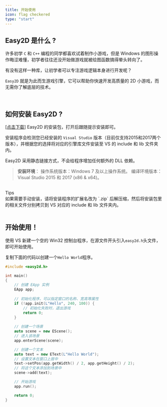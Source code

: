 ```yaml
---
title: 开始使用
icon: flag checkered
type: "start"
---
```


## Easy2D 是什么 ?

许多初学 `C` 和 `C++` 编程的同学都喜欢试着制作小游戏，但是 Windows 的图形操作晦涩难懂，初学者往往还没开始做游戏就被绘图函数搞得晕头转向了。

有没有这样一种库，让初学者可以专注游戏逻辑本身进行开发呢？

`Easy2D` 就是为此而生游戏引擎，它可以帮助你快速开发高质量的 2D 小游戏，而无需你了解底层的技术。

<br/>

## 如何安装 Easy2D ?

[[点击下载]](/download) Easy2D 的安装包，打开后跟随提示安装即可。

安装程序会检测您已经安装的 `Visual Studio` 版本（目前仅支持2015和2017两个版本），并根据您的选择将对应的引擎库文件安装至 VS 的 include 和 lib 文件夹内。

Easy2D 采用静态链接方式，不会给程序增加任何额外的 DLL 依赖。

> **安装环境**：
> 操作系统版本：Windows 7 及以上操作系统。
> 编译环境版本：Visual Studio 2015 和 2017 (x86 & x64)。

<br/>

<div class="ui info message"><div class="header">Tips </div>
如果需要手动安装，请将安装程序的扩展名改为 `.zip` 后解压缩，然后将安装包里的相关文件分别拷贝到 VS 对应的 include 和 lib 文件夹内。
</div>


<br/>

## 开始使用！

使用 VS 新建一个空的 Win32 控制台程序，在源文件开头引入`easy2d.h`头文件，即可开始使用。

复制下面的代码以创建一个`Hello World`程序。

```cpp
#include <easy2d.h>

int main()
{
    // 创建 EApp 实例
    EApp app;
    
    // 初始化程序，可以指定窗口的名称、宽高等属性
    if (!app.init(L"Hello", 240, 100)) {
        // 初始化失败时，退出游戏
        return 0;
    }
    
    // 创建一个场景
    auto scene = new EScene();
    // 进入该场景
    app.enterScene(scene);

    // 创建一个文本
    auto text = new EText(L"Hello World");
    // 设置文本在窗口上居中
    text->setPos(app.getWidth() / 2, app.getHeight() / 2);
    // 将这个文本添加到场景中
    scene->add(text);

    // 开始游戏
    app.run();

    return 0;
}
```
